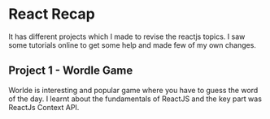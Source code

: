 # React Recap 

It has different projects which I made to revise the reactjs topics. I saw some tutorials online to get some help and made few of my own changes. 

## Project 1 - Wordle Game

Worlde is interesting and popular game where you have to guess the word of the day. 
I learnt about the fundamentals of ReactJS and the key part was ReactJs Context API. 